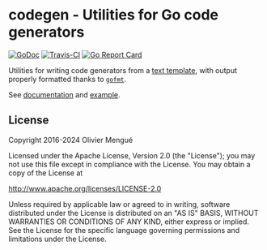 # codegen - Utilities for Go code generators

[![GoDoc](https://img.shields.io/badge/godoc-reference-blue.svg)](https://godoc.org/github.com/dolmen-go/codegen)
[![Travis-CI](https://img.shields.io/travis/dolmen-go/jsonptr.svg)](https://travis-ci.org/dolmen-go/codegen)
[![Go Report Card](https://goreportcard.com/badge/github.com/dolmen-go/jsonptr)](https://goreportcard.com/report/github.com/dolmen-go/codegen)


Utilities for writing code generators from a [text template](https://golang.org/pkg/text/template/),
with output properly formatted thanks to [`gofmt`](https://golang.org/pkg/go/format/).

See [documentation](https://godoc.org/github.com/dolmen-go/codegen) and [example](example_test.go).

## License

Copyright 2016-2024 Olivier Mengué

Licensed under the Apache License, Version 2.0 (the "License");
you may not use this file except in compliance with the License.
You may obtain a copy of the License at

   http://www.apache.org/licenses/LICENSE-2.0

Unless required by applicable law or agreed to in writing, software
distributed under the License is distributed on an "AS IS" BASIS,
WITHOUT WARRANTIES OR CONDITIONS OF ANY KIND, either express or implied.
See the License for the specific language governing permissions and
limitations under the License.
